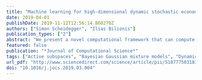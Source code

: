 ```yaml
---
title: "Machine learning for high-dimensional dynamic stochastic economies"
date: 2019-04-01
publishDate: 2019-11-12T12:56:14.860270Z
authors: ["Simon Scheidegger", "Ilias Bilionis"]
publication_types: ["2"]
abstract: "We present a novel computational framework that can compute global solutions to high-dimensional dynamic stochastic economic models on irregular state space geometries. This framework can also resolve value and policy functions’ local features and perform uncertainty quantification, in a single model evaluation. We achieve this by combining Gaussian process machine learning with active subspaces; we then embed this into a parallelized discrete-time dynamic programming algorithm. To demonstrate the broad applicability of our method, we compute solutions to stochastic optimal growth models of up to 500 continuous dimensions. We also show that our framework can address parameter uncertainty and can provide predictive confidence intervals for policies that correspond to the epistemic uncertainty induced by limited data. Finally, we propose an algorithm that, based on combining this framework with Bayesian Gaussian mixture models, is capable of learning irregularly shaped ergodic sets as well as performing dynamic programming on them."
featured: false
publication: "*Journal of Computational Science*"
tags: ["Active subspaces", "Bayesian Gaussian mixture models", "Dynamic programming", "Gaussian processes", "Machine Learning", "Neoclassical growth", "Parallel computing"]
url_pdf: "http://www.sciencedirect.com/science/article/pii/S1877750318306161"
doi: "10.1016/j.jocs.2019.03.004"
---
```


